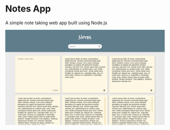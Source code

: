# Notes App

A simple note taking web app built using Node.js

![alt text](screenshots/notes-app.png "Notes")
